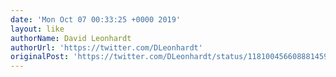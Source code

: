 ```yaml
---
date: 'Mon Oct 07 00:33:25 +0000 2019'
layout: like
authorName: David Leonhardt
authorUrl: 'https://twitter.com/DLeonhardt'
originalPost: 'https://twitter.com/DLeonhardt/status/1181004566088814594'
---
```

